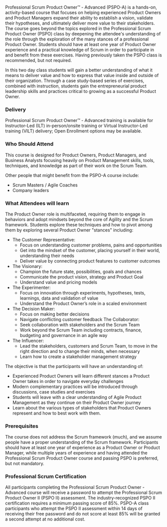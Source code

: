<!-- professional-scrum-product-owner-->

Professional Scrum Product Owner™ - Advanced (PSPO-A) is a hands-on, activity-based course that focuses on helping experienced Product Owners and Product Managers expand their ability to establish a vision, validate their hypotheses, and ultimately deliver more value to their stakeholders. The course goes beyond the topics explored in the Professional Scrum Product Owner (PSPO) class by deepening the attendee's understanding of the role through the exploration of the many stances of a professional Product Owner. Students should have at least one year of Product Owner experience and a practical knowledge of Scrum in order to participate in and benefit from these exercises. Having previously taken the PSPO class is recommended, but not required.

In this two day class students will gain a better understanding of what it means to deliver value and how to express that value inside and outside of their organization. Through a case study-based series of exercises, combined with instruction, students gain the entrepreneurial product leadership skills and practices critical to growing as a successful Product Owner.


### Delivery

 Professional Scrum Product Owner™ - Advanced training is available for Instructor-Led (ILT) in-person/onsite training or Virtual Instructor-Led training (VILT) delivery; Open Enrollment options may be available.


### Who Should Attend

This course is designed for Product Owners, Product Managers, and Business Analysts focusing heavily on Product Management skills, tools, techniques, and knowledge as part of their work on the Scrum Team.

Other people that might benefit from the PSPO-A course include:

- Scrum Masters / Agile Coaches
- Company leaders


### What Attendees will learn

The Product Owner role is multifaceted, requiring them to engage in behaviors and adopt mindsets beyond the core of Agility and the Scrum framework. Students explore these techniques and how to pivot among them by exploring several Product Owner "stances" including:

- The Customer Representative:
  - Focus on understanding customer problems, pains and opportunities
  - Get into the mindset of the customer, placing yourself in their world, understanding their needs
  - Deliver value by connecting product features to customer outcomes
- The Visionary:
  - Champion the future state, possibilities, goals and chances
  - Communicate the product vision, strategy and Product Goal
  - Understand value and pricing models
- The Experimenter:
  - Focus on innovation through experiments, hypotheses, tests, learnings, data and validation of value
  - Understand the Product Owner’s role in a scaled environment
- The Decision Maker:
  - Focus on making better decisions
  - Navigate conflicting customer feedback
The Collaborator:
  - Seek collaboration with stakeholders and the Scrum Team
  - Work beyond the Scrum Team including contracts, finance, budgeting and governance in an agile way
- The Influencer:
  - Lead the stakeholders, customers and Scrum Team, to move in the right direction and to change their minds, when necessary
  - Learn how to create a stakeholder management strategy

The objective is that the participants will have an understanding of:

- Experienced Product Owners will learn different stances a Product Owner takes in order to navigate everyday challenges
- Modern complementary practices will be introduced through discussions, case studies and exercises
- Students will leave with a clear understanding of Agile Product Management as they continue on their Product Owner journey
- Learn about the various types of stakeholders that Product Owners represent and how to best work with them.


### Prerequisites

The course does not address the Scrum framework (much), and we assume people have a proper understanding of the Scrum framework. Participants should have at least one year of experience as a Product Owner or Product Manager, while multiple years of experience and having attended the Professional Scrum Product Owner course and passing PSPO is preferred, but not mandatory.


### Professional Scrum Certification

All participants completing the Professional Scrum Product Owner - Advanced course will receive a password to attempt the Professional Scrum Product Owner II (PSPO II) assessment. The industry-recognized PSPO II certification requires a minimum passing score of 85%. PSPO-A class participants who attempt the PSPO II assessment within 14 days of receiving their free password and do not score at least 85% will be granted a second attempt at no additional cost.
